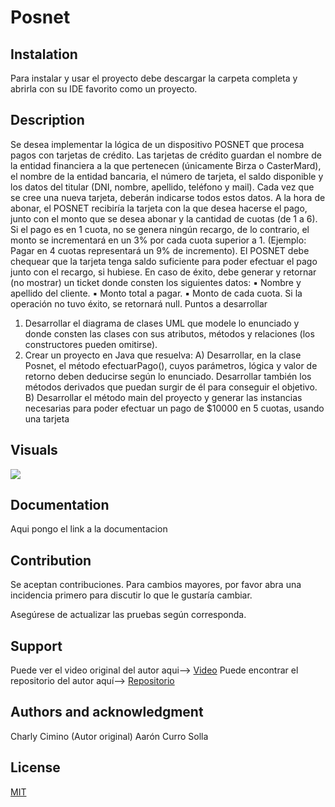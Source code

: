 # Posnet


## Instalation
Para instalar y usar el proyecto debe descargar la carpeta completa y abrirla con su IDE favorito como un proyecto.

## Description
Se desea implementar la lógica de un dispositivo POSNET que procesa pagos con tarjetas de crédito.
Las tarjetas de crédito guardan el nombre de la entidad financiera a la que pertenecen (únicamente Birza o CasterMard), el nombre de la entidad bancaria, el número de tarjeta, el saldo disponible y los datos del titular (DNI, nombre, apellido, teléfono y mail). Cada vez que se cree una nueva tarjeta, deberán indicarse todos estos datos.
A la hora de abonar, el POSNET recibiría la tarjeta con la que desea hacerse el pago, junto con el monto que se desea abonar y la cantidad de cuotas (de 1 a 6).
Si el pago es en 1 cuota, no se genera ningún recargo, de lo contrario, el monto se incrementará en un 3% por cada cuota superior a 1. (Ejemplo: Pagar en 4 cuotas representará un 9% de incremento).
El POSNET debe chequear que la tarjeta tenga saldo suficiente para poder efectuar el pago junto con el recargo, si hubiese. En caso de éxito, debe generar y retornar (no mostrar) un ticket donde consten los siguientes datos:
▪ Nombre y apellido del cliente.
▪ Monto total a pagar.
▪ Monto de cada cuota.
Si la operación no tuvo éxito, se retornará null.
Puntos a desarrollar
1) Desarrollar el diagrama de clases UML que modele lo enunciado y donde consten las clases con sus atributos, métodos y relaciones (los constructores pueden omitirse).
2) Crear un proyecto en Java que resuelva:
   A) Desarrollar, en la clase Posnet, el método efectuarPago(), cuyos parámetros, lógica y valor de retorno deben deducirse según lo enunciado. Desarrollar también los métodos derivados que puedan surgir de él para conseguir el objetivo.
   B) Desarrollar el método main del proyecto y generar las instancias necesarias para poder efectuar un pago de $10000 en 5 cuotas, usando una tarjeta


## Visuals
![](https://i.imgur.com/iU9aBrl.png)



## Documentation
Aqui pongo el link a la documentacion

## Contribution
Se aceptan contribuciones. Para cambios mayores, por favor abra una incidencia primero para discutir lo que le gustaría cambiar.

Asegúrese de actualizar las pruebas según corresponda.

## Support
Puede ver el video original del autor aqui--> [Video](https://www.youtube.com/watch?v=g_ZINDMzi3c&list=PLOw7b-NX043aSC7ZNtEuVfY8xZoNzVqdJ&index=31)
Puede encontrar el repositorio del autor aquí--> [Repositorio](https://github.com/CharlyCimino/ejercicio-integrador-POO-I)

## Authors and acknowledgment
Charly Cimino (Autor original)
Aarón Curro Solla

## License

[MIT](https://choosealicense.com/licenses/mit/)
